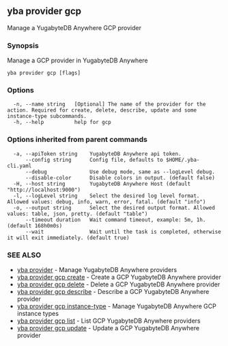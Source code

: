 ## yba provider gcp

Manage a YugabyteDB Anywhere GCP provider

### Synopsis

Manage a GCP provider in YugabyteDB Anywhere

```
yba provider gcp [flags]
```

### Options

```
  -n, --name string   [Optional] The name of the provider for the action. Required for create, delete, describe, update and some instance-type subcommands.
  -h, --help          help for gcp
```

### Options inherited from parent commands

```
  -a, --apiToken string    YugabyteDB Anywhere api token.
      --config string      Config file, defaults to $HOME/.yba-cli.yaml
      --debug              Use debug mode, same as --logLevel debug.
      --disable-color      Disable colors in output. (default false)
  -H, --host string        YugabyteDB Anywhere Host (default "http://localhost:9000")
  -l, --logLevel string    Select the desired log level format. Allowed values: debug, info, warn, error, fatal. (default "info")
  -o, --output string      Select the desired output format. Allowed values: table, json, pretty. (default "table")
      --timeout duration   Wait command timeout, example: 5m, 1h. (default 168h0m0s)
      --wait               Wait until the task is completed, otherwise it will exit immediately. (default true)
```

### SEE ALSO

* [yba provider](yba_provider.md)	 - Manage YugabyteDB Anywhere providers
* [yba provider gcp create](yba_provider_gcp_create.md)	 - Create a GCP YugabyteDB Anywhere provider
* [yba provider gcp delete](yba_provider_gcp_delete.md)	 - Delete a GCP YugabyteDB Anywhere provider
* [yba provider gcp describe](yba_provider_gcp_describe.md)	 - Describe a GCP YugabyteDB Anywhere provider
* [yba provider gcp instance-type](yba_provider_gcp_instance-type.md)	 - Manage YugabyteDB Anywhere GCP instance types
* [yba provider gcp list](yba_provider_gcp_list.md)	 - List GCP YugabyteDB Anywhere providers
* [yba provider gcp update](yba_provider_gcp_update.md)	 - Update a GCP YugabyteDB Anywhere provider

